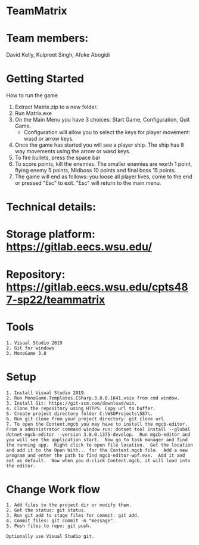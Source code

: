 # TeamMatrix

# Team members:

David Kelly, Kulpreet Singh, Afoke Abogidi

# Getting Started

How to run the game

1. Extract Matrix.zip to a new folder.
2. Run Matrix.exe
3. On the Main Menu you have 3 choices: Start Game, Configuration, Quit Game.  
    - Configuration will allow you to select the keys for player movement: wasd or arrow keys. 
4. Once the game has started you will see a player ship. The ship has 8 way movements using the arrow or wasd keys.
5. To fire bullets, press the space bar
6. To score points, kill the enemies. The smaller enemies are worth 1 point, flying enemy 5 points, Midboss 10 points and final boss 15 points.
7. The game will end as follows: you loose all player lives, come to the end or pressed "Esc" to exit.  "Esc" will return to the main menu.

# Technical details:

# Storage platform: https://gitlab.eecs.wsu.edu/

# Repository: https://gitlab.eecs.wsu.edu/cpts487-sp22/teammatrix

# Tools

    1. Visual Studio 2019
    2. Git for windows
    3. MonoGame 3.8

# Setup

    1. Install Visual Studio 2019.
    2. Run MonoGame.Templates.CSharp.3.8.0.1641.vsix from cmd window.
    3. Install Git: https://git-scm.com/download/win.
    4. Clone the repository using HTTPS. Copy url to buffer.
    5. Create project directory folder C:\WSUProjects\587\.
    6. Run git clone from your project directory: git clone url.
    7. To open the Content.mgcb you may have to install the mgcb-editor.  From a administrator command window run: dotnet tool install --global dotnet-mgcb-editor --version 3.8.0.1375-develop.  Run mgcb-editor and you will see the application start.  Now go to task manager and find the running app.  Right click to open file location.  Get the location and add it to the Open With... for the Content.mgcb file.  Add a new program and enter the path to find mgcb-editor-wpf.exe.  Add it and set as default.  Now when you d-click Content.mgcb, it will load into the editor.

# Change Work flow

    1. Add files to the project dir or modify them.
    2. Get the status: git status.
    3. Run git add to stage files for commit: git add.
    4. Commit files: git commit -m "message".
    5. Push files to repo: git push.

    Optionally use Visual Studio git.
